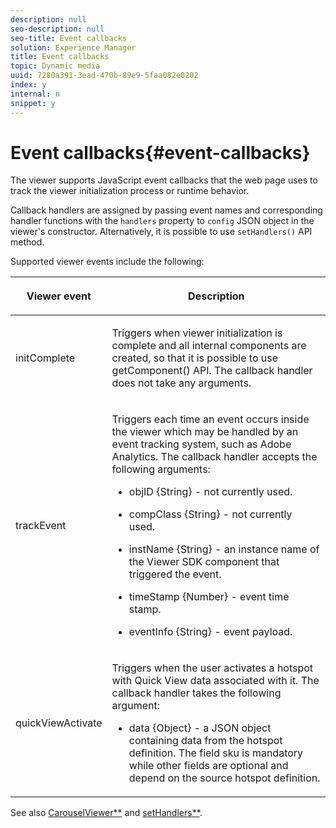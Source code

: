 ```yaml
---
description: null
seo-description: null
seo-title: Event callbacks
solution: Experience Manager
title: Event callbacks
topic: Dynamic media
uuid: 7280a391-3ead-470b-89e9-5faa082e0202
index: y
internal: n
snippet: y
---
```


# Event callbacks{#event-callbacks}

The viewer supports JavaScript event callbacks that the web page uses to track the viewer initialization process or runtime behavior.

Callback handlers are assigned by passing event names and corresponding handler functions with the `handlers` property to `config` JSON object in the viewer's constructor. Alternatively, it is possible to use `setHandlers()` API method.

Supported viewer events include the following:

<table id="table_D4A2035B65B140F882F550B711BD3160"> 
 <thead> 
  <tr> 
   <th colname="col1" class="entry"> <p>Viewer event </p> </th> 
   <th colname="col2" class="entry"> <p>Description </p> </th> 
  </tr> 
 </thead>
 <tbody> 
  <tr> 
   <td colname="col1"> <p> <span class="codeph"> initComplete </span> </p> </td> 
   <td colname="col2"> <p>Triggers when viewer initialization is complete and all internal components are created, so that it is possible to use <span class="codeph"> getComponent() </span> API. The callback handler does not take any arguments. </p> </td> 
  </tr> 
  <tr> 
   <td colname="col1"> <p> <span class="codeph"> trackEvent </span> </p> </td> 
   <td colname="col2"> <p> Triggers each time an event occurs inside the viewer which may be handled by an event tracking system, such as Adobe Analytics. The callback handler accepts the following arguments: </p> <p> 
     <ul id="ul_8A5F409E32E94063AE8D3AB158A0E13D"> 
      <li id="li_1311D5DDD4454FBC9116BA8E2CB003B1"> <p> <span class="codeph"> objID {String} </span> - not currently used. </p> </li> 
      <li id="li_C2ABD13097FA40A7B9801C0B7592FB59"> <p> <span class="codeph"> compClass {String} </span> - not currently used. </p> </li> 
      <li id="li_3BE8001365714C3FAC32C9B2CFFD5DCE"> <p> <span class="codeph"> instName {String} </span> - an instance name of the Viewer SDK component that triggered the event. </p> </li> 
      <li id="li_755DDE84B1CC4B4D8A3FA0C774CBA666"> <p> <span class="codeph"> timeStamp {Number} </span> - event time stamp. </p> </li> 
      <li id="li_05A1C45826AC4D1192CB72FE07EE4C29"> <p> <span class="codeph"> eventInfo {String} </span> - event payload. </p> </li> 
     </ul> </p> </td> 
  </tr> 
  <tr> 
   <td colname="col1"> <p> <span class="codeph"> quickViewActivate </span> </p> </td> 
   <td colname="col2"> <p> Triggers when the user activates a hotspot with Quick View data associated with it. The callback handler takes the following argument: </p> <p> 
     <ul id="ul_171110934BD54839B371FAD8D2AD467B"> 
      <li id="li_7B14C3BA432B43E392AC103926807E88"> <p> <span class="codeph"> data {Object} </span> - a JSON object containing data from the hotspot definition. The field <span class="codeph"> sku </span> is mandatory while other fields are optional and depend on the source hotspot definition. </p> </li> 
     </ul> </p> </td> 
  </tr> 
 </tbody> 
</table>

See also [CarouselViewer**](../../c-html5-aem-asset-viewers/c-html5-aem-carousel/c-html5-aem-carousel-javascriptapiref/r-html5-aem-carousel-javascriptapiref-carouselviewer.md#reference-bd16cadc0c054fafb0db4994741d47cd) and [setHandlers**](../../c-html5-aem-asset-viewers/c-html5-aem-carousel/c-html5-aem-carousel-javascriptapiref/r-html5-aem-carousel-javascriptapiref-sethandlers.md#reference-d76f126ac4354dc282e56afd49a0c643). 
